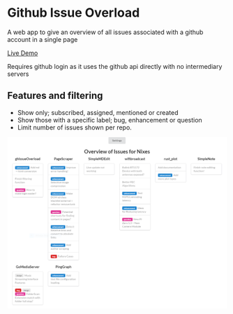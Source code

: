 # Github Issue Overload
A web app to give an overview of all issues associated with a github account in a single page

[Live Demo](https://nixes.github.io/ghIssueOverload/)

Requires github login as it uses the github api directly with no intermediary servers

## Features and filtering

  - Show only; subscribed, assigned, mentioned or created
  - Show those with a specific label; bug, enhancement or question
  - Limit number of issues shown per repo.

![Alt text](ghoverloadscreen.PNG)
